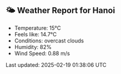 <!-- WEATHER-START -->
## 🌤 Weather Report for Hanoi

- Temperature: 15°C
- Feels like: 14.7°C
- Conditions: overcast clouds
- Humidity: 82%
- Wind Speed: 0.88 m/s

Last updated: 2025-02-19 01:38:06 UTC
<!-- WEATHER-END -->
